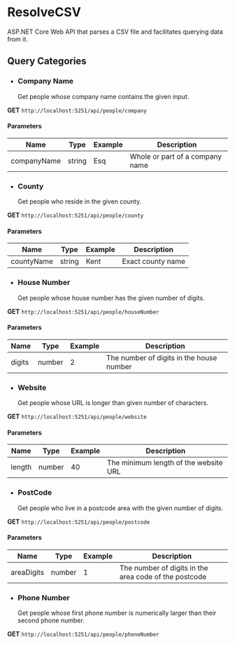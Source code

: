 # ResolveCSV
ASP.NET Core Web API that parses a CSV file and facilitates querying data from it.

 ## Query Categories
  

- ### Company Name
  
  Get people whose company name contains the given input.

 **GET** ``http://localhost:5251/api/people/company``
 
#### Parameters
  
| Name  | Type | Example  | Description |
| ------------- | ------------- | ------------- | ------------- |
| companyName  | string  | Esq  | Whole or part of a company name  |

  
  
- ### County
  
  Get people who reside in the given county.

 **GET** ``http://localhost:5251/api/people/county``
 
#### Parameters
  
| Name  | Type | Example  | Description |
| ------------- | ------------- | ------------- | ------------- |
| countyName  | string  | Kent  | Exact county name  |
  

- ### House Number
  
  Get people whose house number has the given number of digits.

 **GET** ``http://localhost:5251/api/people/houseNumber``
 
#### Parameters
  
| Name  | Type | Example  | Description |
| ------------- | ------------- | ------------- | ------------- |
| digits  | number  | 2  | The number of digits in the house number  |

 
- ### Website
  
  Get people whose URL is longer than given number of characters.

 **GET** ``http://localhost:5251/api/people/website``
 
#### Parameters
  
| Name  | Type | Example  | Description |
| ------------- | ------------- | ------------- | ------------- |
| length  | number  | 40  | The minimum length of the website URL  |


- ### PostCode
  
  Get people who live in a postcode area with the given number of digits.

 **GET** ``http://localhost:5251/api/people/postcode``
 
#### Parameters
  
| Name  | Type | Example  | Description |
| ------------- | ------------- | ------------- | ------------- |
| areaDigits  | number  | 1  | The number of digits in the area code of the postcode  |

  
- ### Phone Number
  
  Get people whose first phone number is numerically larger than their second phone number.
  
 **GET** ``http://localhost:5251/api/people/phoneNumber``
 

